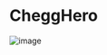 # CheggHero
![image](https://img-blog.csdn.net/20180326140613646?watermark/2/text/aHR0cHM6Ly9ibG9nLmNzZG4ubmV0L3UwMTE1MzU0MjE=/font/5a6L5L2T/fontsize/400/fill/I0JBQkFCMA==/dissolve/70)
